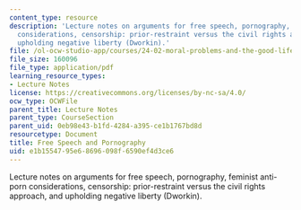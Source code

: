 ```yaml
---
content_type: resource
description: 'Lecture notes on arguments for free speech, pornography, feminist anti-porn
  considerations, censorship: prior-restraint versus the civil rights approach, and
  upholding negative liberty (Dworkin).'
file: /ol-ocw-studio-app/courses/24-02-moral-problems-and-the-good-life-fall-2008/e1b1554795e68696098f6590ef4d3ce6_lec_20.pdf
file_size: 160096
file_type: application/pdf
learning_resource_types:
- Lecture Notes
license: https://creativecommons.org/licenses/by-nc-sa/4.0/
ocw_type: OCWFile
parent_title: Lecture Notes
parent_type: CourseSection
parent_uid: 0eb98e43-b1fd-4284-a395-ce1b1767bd8d
resourcetype: Document
title: Free Speech and Pornography
uid: e1b15547-95e6-8696-098f-6590ef4d3ce6
---
```

Lecture notes on arguments for free speech, pornography, feminist anti-porn considerations, censorship: prior-restraint versus the civil rights approach, and upholding negative liberty (Dworkin).